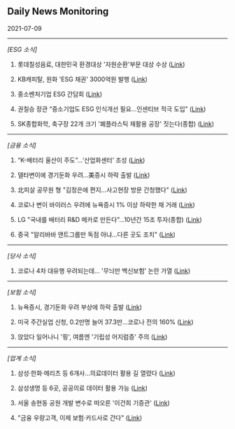 ## Daily News Monitoring 

2021-07-09 

----------

*[ESG 소식]*

1. 롯데칠성음료, 대한민국 환경대상 '자원순환'부문 대상 수상 ([Link](https://news.naver.com/main/read.nhn?mode=LSD&mid=sec&sid1=101&oid=076&aid=0003752722))

2. KB캐피탈, 원화 'ESG 채권' 3000억원 발행 ([Link](https://news.naver.com/main/read.nhn?mode=LSD&mid=sec&sid1=101&oid=003&aid=0010597491))

3. 중소벤처기업 ESG 간담회 ([Link](https://news.naver.com/main/read.nhn?mode=LSD&mid=sec&sid1=101&oid=421&aid=0005467033))

4. 권칠승 장관 “중소기업도 ESG 인식개선 필요…인센티브 적극 도입” ([Link](https://news.naver.com/main/read.nhn?mode=LSD&mid=sec&sid1=101&oid=082&aid=0001105462))

5. SK종합화학, 축구장 22개 크기 '폐플라스틱 재활용 공장' 짓는다(종합) ([Link](https://news.naver.com/main/read.nhn?mode=LSD&mid=sec&sid1=101&oid=003&aid=0010597461))

----------

*[금융 소식]*

1. “K-배터리 울산이 주도”…‘산업화센터’ 조성 ([Link](https://news.naver.com/main/read.nhn?mode=LSD&mid=sec&sid1=101&oid=056&aid=0011079524))

2. 델타변이에 경기둔화 우려…美증시 하락 출발 ([Link](https://news.naver.com/main/read.nhn?mode=LSD&mid=sec&sid1=101&oid=005&aid=0001454964))

3. 北피살 공무원 형 "김정은에 편지…사고현장 방문 간청했다" ([Link](https://news.naver.com/main/read.nhn?mode=LSD&mid=sec&sid1=100&oid=025&aid=0003116794))

4. 코로나 변이 바이러스 우려에 뉴욕증시 1% 이상 하락한 채 거래 ([Link](https://news.naver.com/main/read.nhn?mode=LSD&mid=sec&sid1=101&oid=023&aid=0003625441))

5. LG "국내를 배터리 R&D 메카로 만든다"…10년간 15조 투자(종합) ([Link](https://news.naver.com/main/read.nhn?mode=LSD&mid=sec&sid1=101&oid=003&aid=0010597510))

6. 중국 "알리바바 앤트그룹만 독점 아냐…다른 곳도 조치" ([Link](https://news.naver.com/main/read.nhn?mode=LSD&mid=sec&sid1=104&oid=001&aid=0012513993))

----------

*[당사 소식]*

1. 코로나 4차 대유행 우려되는데… '무늬만 백신보험' 논란 가열 ([Link](https://news.naver.com/main/read.nhn?mode=LSD&mid=sec&sid1=101&oid=417&aid=0000712748))

----------

*[보험 소식]*

1. 뉴욕증시, 경기둔화 우려 부상에 하락 출발 ([Link](https://news.naver.com/main/read.nhn?mode=LSD&mid=sec&sid1=101&oid=001&aid=0012513985))

2. 미국 주간실업 신청, 0.2만명 늘어 37.3만…코로나 전의 160% ([Link](https://news.naver.com/main/read.nhn?mode=LSD&mid=sec&sid1=104&oid=003&aid=0010597494))

3. 앉았다 일어나니 '핑', 여름엔 '기립성 어지럼증' 주의 ([Link](https://news.naver.com/main/read.nhn?mode=LSD&mid=sec&sid1=103&oid=346&aid=0000042340))

----------

*[업계 소식]*

1. 삼성·한화·메리츠 등 6개사…의료데이터 활용 길 열렸다 ([Link](https://news.naver.com/main/read.nhn?mode=LSD&mid=sec&sid1=101&oid=009&aid=0004821410))

2. 삼성생명 등 6곳, 공공의료 데이터 활용 가능 ([Link](https://news.naver.com/main/read.nhn?mode=LSD&mid=sec&sid1=101&oid=015&aid=0004575145))

3. 서울 송현동 공원 개발 변수로 떠오른 '이건희 기증관' ([Link](https://news.naver.com/main/read.nhn?mode=LSD&mid=sec&sid1=102&oid=011&aid=0003934248))

4. "금융 우량고객, 이제 보험·카드사로 간다" ([Link](https://news.naver.com/main/read.nhn?mode=LSD&mid=sec&sid1=101&oid=215&aid=0000970443))

